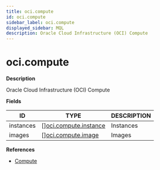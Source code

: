 ```yaml
---
title: oci.compute
id: oci.compute
sidebar_label: oci.compute
displayed_sidebar: MQL
description: Oracle Cloud Infrastructure (OCI) Compute
---
```


# oci.compute

**Description**

Oracle Cloud Infrastructure (OCI) Compute

**Fields**

| ID        | TYPE                                                      | DESCRIPTION |
| --------- | --------------------------------------------------------- | ----------- |
| instances | &#91;&#93;[oci.compute.instance](oci.compute.instance.md) | Instances   |
| images    | &#91;&#93;[oci.compute.image](oci.compute.image.md)       | Images      |

**References**

- [Compute](https://docs.oracle.com/en-us/iaas/Content/Compute/home.htm)
